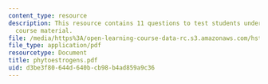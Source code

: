 ```yaml
---
content_type: resource
description: This resource contains 11 questions to test students understanding of
  course material.
file: /media/https%3A/open-learning-course-data-rc.s3.amazonaws.com/hst-071-human-reproductive-biology-fall-2005/d3be3f80644d640bcb98b4ad859a9c36_phytoestrogens.pdf
file_type: application/pdf
resourcetype: Document
title: phytoestrogens.pdf
uid: d3be3f80-644d-640b-cb98-b4ad859a9c36
---
```

